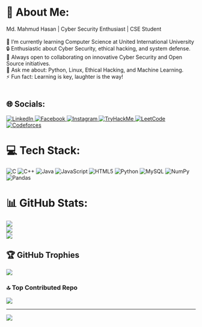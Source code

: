 # 💫 About Me:
Md. Mahmud Hasan | Cyber Security Enthusiast | CSE Student<br><br>🌱 I’m currently learning Computer Science at United International University<br>🔒 Enthusiastic about Cyber Security, ethical hacking, and system defense.<br>🤝 Always open to collaborating on innovative Cyber Security and Open Source initiatives.<br>💬 Ask me about: Python, Linux, Ethical Hacking, and Machine Learning.<br>⚡ Fun fact: Learning is key, laughter is the way!<br><br>


## 🌐 Socials:
<a href="https://www.linkedin.com/in/yourprofile" target="_blank">
  <img src="https://img.icons8.com/ios-filled/50/000000/linkedin.png" alt="LinkedIn"/>
</a>
<a href="https://facebook.com/yourprofile" target="_blank">
  <img src="https://img.icons8.com/ios-filled/50/000000/facebook.png" alt="Facebook"/>
</a>
<a href="https://instagram.com/yourprofile" target="_blank">
  <img src="https://img.icons8.com/ios-filled/50/000000/instagram-new.png" alt="Instagram"/>
</a>
<a href="https://tryhackme.com/r/p/BinaryBen" target="_blank">
  <img src="https://img.icons8.com/ios-filled/50/000000/hacker.png" alt="TryHackMe"/>
</a>
<a href="https://leetcode.com/u/mhasan-swe/" target="_blank">
  <img src="https://img.icons8.com/ios-filled/50/000000/leetcode.png" alt="LeetCode"/>
</a>
<a href="https://codeforces.com/profile/m_hassan" target="_blank">
  <img src="https://img.icons8.com/ios-filled/50/000000/codeforces.png" alt="Codeforces"/>
</a>


# 💻 Tech Stack:
![C](https://img.shields.io/badge/c-%2300599C.svg?style=for-the-badge&logo=c&logoColor=white) ![C++](https://img.shields.io/badge/c++-%2300599C.svg?style=for-the-badge&logo=c%2B%2B&logoColor=white) ![Java](https://img.shields.io/badge/java-%23ED8B00.svg?style=for-the-badge&logo=openjdk&logoColor=white) ![JavaScript](https://img.shields.io/badge/javascript-%23323330.svg?style=for-the-badge&logo=javascript&logoColor=%23F7DF1E) ![HTML5](https://img.shields.io/badge/html5-%23E34F26.svg?style=for-the-badge&logo=html5&logoColor=white) ![Python](https://img.shields.io/badge/python-3670A0?style=for-the-badge&logo=python&logoColor=ffdd54) ![MySQL](https://img.shields.io/badge/mysql-4479A1.svg?style=for-the-badge&logo=mysql&logoColor=white) ![NumPy](https://img.shields.io/badge/numpy-%23013243.svg?style=for-the-badge&logo=numpy&logoColor=white) ![Pandas](https://img.shields.io/badge/pandas-%23150458.svg?style=for-the-badge&logo=pandas&logoColor=white)
# 📊 GitHub Stats:
![](https://github-readme-stats.vercel.app/api?username=MHasanSwe&theme=dark&hide_border=false&include_all_commits=false&count_private=false)<br/>
![](https://github-readme-streak-stats.herokuapp.com/?user=MHasanSwe&theme=dark&hide_border=false)<br/>
![](https://github-readme-stats.vercel.app/api/top-langs/?username=MHasanSwe&theme=dark&hide_border=false&include_all_commits=false&count_private=false&layout=compact)

## 🏆 GitHub Trophies
![](https://github-profile-trophy.vercel.app/?username=MHasanSwe&theme=radical&no-frame=false&no-bg=true&margin-w=4)

### 🔝 Top Contributed Repo
![](https://github-contributor-stats.vercel.app/api?username=MHasanSwe&limit=5&theme=dark&combine_all_yearly_contributions=true)

---
[![](https://visitcount.itsvg.in/api?id=MHasanSwe&icon=0&color=0)](https://visitcount.itsvg.in)

<!-- Proudly created with GPRM ( https://gprm.itsvg.in ) -->
